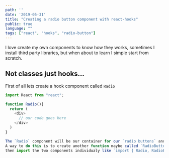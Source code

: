 ```yaml
---
path: ''
date: '2019-05-31'
title: "Creating a radio button component with react-hooks"
public: true
language: ""
tags: ["react", "hooks", "radio-button"]
---
```


I love create my own components to know how they works, sometimes I install third party libraries, but when about to learn I simple start from scratch.

## Not classes just hooks...

First of all lets create a hook component called `Radio`

```javascript
import React from "react";

function Radio(){
  return (
    <div>
      // our code goes here
    </div>
  )
}

The `Radio` component will be our container for our `radio buttons` and it is gonna handle the state.
A way to do this is to create another function maybe called `RadioButton` and it will return the jsx element `<input type="radio"/>`
then import the two components individualy like `import { Radio, RadioButton } from "../file"`. but... I dont want to do that, I am gonna use `react context` for this purple.